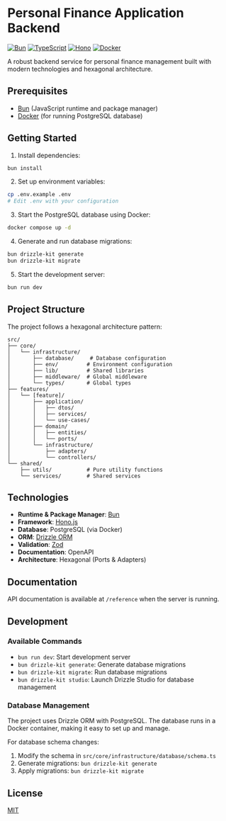 # Personal Finance Application Backend

[![Bun](https://img.shields.io/badge/Bun-%23000000.svg?style=for-the-badge&logo=bun&logoColor=white)](https://bun.sh/)
[![TypeScript](https://img.shields.io/badge/TypeScript-%23007ACC.svg?style=for-the-badge&logo=typescript&logoColor=white)](https://www.typescriptlang.org/)
[![Hono](https://img.shields.io/badge/Hono-000000.svg?style=for-the-badge&logo=hono&logoColor=white)](https://hono.dev/)
[![Docker](https://img.shields.io/badge/docker-%230db7ed.svg?style=for-the-badge&logo=docker&logoColor=white)](https://www.docker.com/)

A robust backend service for personal finance management built with modern technologies and hexagonal architecture.

## Prerequisites

- [Bun](https://bun.sh/) (JavaScript runtime and package manager)
- [Docker](https://www.docker.com/) (for running PostgreSQL database)

## Getting Started

1. Install dependencies:
```bash
bun install
```

2. Set up environment variables:
```bash
cp .env.example .env
# Edit .env with your configuration
```

3. Start the PostgreSQL database using Docker:
```bash
docker compose up -d
```

4. Generate and run database migrations:
```bash
bun drizzle-kit generate
bun drizzle-kit migrate
```

5. Start the development server:
```bash
bun run dev
```

## Project Structure

The project follows a hexagonal architecture pattern:

```
src/
├── core/
│   └── infrastructure/
│       ├── database/     # Database configuration
│       ├── env/         # Environment configuration
│       ├── lib/         # Shared libraries
│       ├── middleware/  # Global middleware
│       └── types/       # Global types
├── features/
│   └── [feature]/
│       ├── application/
│       │   ├── dtos/
│       │   ├── services/
│       │   └── use-cases/
│       ├── domain/
│       │   ├── entities/
│       │   └── ports/
│       └── infrastructure/
│           ├── adapters/
│           └── controllers/
└── shared/
    ├── utils/           # Pure utility functions
    └── services/        # Shared services
```

## Technologies

- **Runtime & Package Manager**: [Bun](https://bun.sh/)
- **Framework**: [Hono.js](https://hono.dev/)
- **Database**: PostgreSQL (via Docker)
- **ORM**: [Drizzle ORM](https://orm.drizzle.team/)
- **Validation**: [Zod](https://zod.dev/)
- **Documentation**: OpenAPI
- **Architecture**: Hexagonal (Ports & Adapters)

## Documentation

API documentation is available at `/reference` when the server is running.

## Development

### Available Commands

- `bun run dev`: Start development server
- `bun drizzle-kit generate`: Generate database migrations
- `bun drizzle-kit migrate`: Run database migrations
- `bun drizzle-kit studio`: Launch Drizzle Studio for database management

### Database Management

The project uses Drizzle ORM with PostgreSQL. The database runs in a Docker container, making it easy to set up and manage.

For database schema changes:
1. Modify the schema in `src/core/infrastructure/database/schema.ts`
2. Generate migrations: `bun drizzle-kit generate`
3. Apply migrations: `bun drizzle-kit migrate`

## License

[MIT](LICENSE)